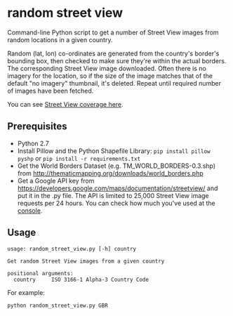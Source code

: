random street view
========

Command-line Python script to get a number of Street View images from random locations in a given country.

Random (lat, lon) co-ordinates are generated from the country's border's bounding box, then checked to make sure they're within the actual borders. The corresponding Street View image downloaded. Often there is no imagery for the location, so if the size of the image matches that of the default "no imagery" thumbnail, it's deleted. Repeat until required number of images have been fetched.

You can see <a href="http://support.google.com/maps/bin/answer.py?hl=en&answer=68384">Street View coverage here</a>.

Prerequisites
-------------

 * Python 2.7
 * Install Pillow and the Python Shapefile Library: `pip install pillow pyshp` or `pip install -r requirements.txt`
 * Get the World Borders Dataset (e.g. TM_WORLD_BORDERS-0.3.shp) from http://thematicmapping.org/downloads/world_borders.php
 * Get a Google API key from https://developers.google.com/maps/documentation/streetview/ and put it in the .py file. The API is limited to 25,000 Street View image requests per 24 hours. You can check how much you've used at the <a href="https://code.google.com/apis/console/">console</a>.

Usage
-----

    usage: random_street_view.py [-h] country

    Get random Street View images from a given country

    positional arguments:
      country     ISO 3166-1 Alpha-3 Country Code

For example:

    python random_street_view.py GBR
